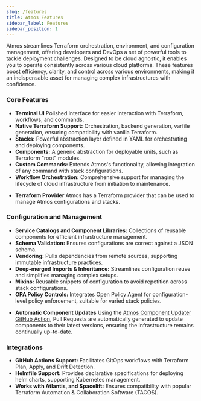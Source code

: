 ```yaml
---
slug: /features
title: Atmos Features
sidebar_label: Features
sidebar_position: 1
---
```


Atmos streamlines Terraform orchestration, environment, and configuration management, offering developers and DevOps a set of
powerful tools to tackle deployment challenges. Designed to be cloud agnostic, it enables you to operate consistently across
various cloud platforms. These features boost efficiency, clarity, and control across various environments, making it an
indispensable asset for managing complex infrastructures with confidence.

### Core Features
- **Terminal UI** Polished interface for easier interaction with Terraform, workflows, and commands.
- **Native Terraform Support:** Orchestration, backend generation, varfile generation, ensuring compatibility with vanilla Terraform.
- **Stacks:** Powerful abstraction layer defined in YAML for orchestrating and deploying components.
- **Components:** A generic abstraction for deployable units, such as Terraform "root" modules.
- **Custom Commands:** Extends Atmos's functionality, allowing integration of any command with stack configurations.
- **Workflow Orchestration:** Comprehensive support for managing the lifecycle of cloud infrastructure from initiation to maintenance.
* **Terraform Provider** Atmos has a Terraform provider that can be used to manage Atmos configurations and stacks.

### Configuration and Management
- **Service Catalogs and Component Libraries:** Collections of reusable components for efficient infrastructure management.
- **Schema Validation:** Ensures configurations are correct against a JSON schema.
- **Vendoring:** Pulls dependencies from remote sources, supporting immutable infrastructure practices.
- **Deep-merged Imports & Inheritance:** Streamlines configuration reuse and simplifies managing complex setups.
- **Mixins:** Reusable snippets of configuration to avoid repetition across stack configurations.
- **OPA Policy Controls:** Integrates Open Policy Agent for configuration-level policy enforcement, suitable for varied stack policies.
* **Automatic Component Updates** Using the [Atmos Component Updater GitHub Action](/integrations/github-actions/component-updater), Pull Requests are automatically generated to update components
  to their latest versions, ensuring the infrastructure remains continually up-to-date.

### Integrations
- **GitHub Actions Support:** Facilitates GitOps workflows with Terraform Plan, Apply, and Drift Detection.
- **Helmfile Support:** Provides declarative specifications for deploying helm charts, supporting Kubernetes management.
- **Works with Atlantis, and Spacelift:** Ensures compatibility with popular Terraform Automation & Collaboration Software (TACOS).
